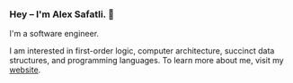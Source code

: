 ### Hey – I'm Alex Safatli. 👋

I'm a software engineer.

I am interested in first-order logic, computer architecture, succinct data structures, and programming languages. To learn more about me, visit my [website](https://alex.safatli.com).
